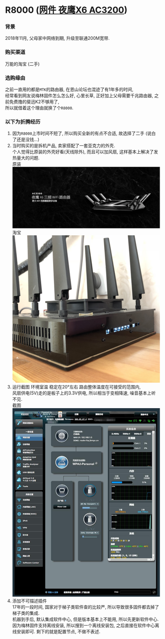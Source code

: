 # R8000 ([网件 夜鹰X6 AC3200](https://www.netgear.com.cn/home/products/networking/wifi-routers/R8000.aspx))

### 背景

2018年11月, 父母家中网络到期, 升级至联通200M宽带.

### 购买渠道

万能的淘宝 (二手)

### 选购缘由

之前一直用的都是```MTK```的路由器, 在恩山论坛也混迹了有1年多的时间,  
经常看到网友说梅林固件怎么怎么好, 心里长草, 正好加上父母需要千兆路由器, 之前免费撸的斐迅K2不够用了,  
所以就借着这个理由就换了个```R8000```.

### 以下为折腾经历

1. 因为```R8000```上市时间不短了, 所以购买全新的有点不合适, 故选择了二手 (说白了还是没钱...)
2. 当时购买的是拆机产品, 卖家搭配了一套亚克力的外壳.  
   个人觉得比原装的外壳好看(天线除外), 而且可以加风扇, 这样基本上解决了发热量大的问题.  
   原装![官网外壳](img/R8000-outward-offical.jpg)
   淘宝![亚克力外壳](img/R8000-outward.jpg)
3. 运行截图
   环境室温 稳定在20°左右 路由整体温度在可接受的范围内,  
   风扇供电(5V)走的是板子上的3.3V供电, 所以相当于变相降速, 噪音基本上听不见.  
   截图![UI](img/R8000-router-web.jpg)
4. 添加不可描述插件  
   17年的一段时间, 国家对于梯子类软件查的比较严, 所以导致很多固件都去掉了梯子类的集成.  
   机器到手后, 默认集成软件中心, 但是版本基本上不能用, 所以先更新软件中心.  
   因为梅林固件支持离线安装, 所以搜到一个离线安装包, 之后直接在软件中心离线安装即可.
   剩下的就是配置节点, 不做不表述.